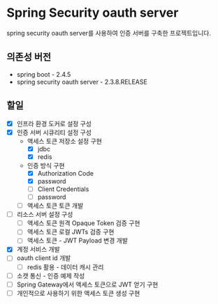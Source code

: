 # Spring Security oauth server

spring security oauth server를 사용하여 인증 서버를 구축한 프로젝트입니다.

## 의존성 버전

- spring boot - 2.4.5
- spring security oauth server - 2.3.8.RELEASE

## 할일

- [x] 인프라 환경 도커로 설정 구성
- [x] 인증 서버 시큐리티 설정 구성
  - 액세스 토큰 저장소 설정 구현
    - [x] jdbc
    - [x] redis
  - 인증 방식 구현
    - [x] Authorization Code
    - [x] password
    - [ ] Client Credentials
    - [ ] password
  - [ ] 액세스 토큰 토큰 개발
- [ ] 리소스 서버 설정 구성
  - [ ] 액세스 토큰 원격 Opaque Token 검증 구현
  - [ ] 액세스 토큰 로컬 JWTs 검증 구현
  - [ ] 액세스 토큰 - JWT Payload 변경 개발
- [x] 계정 서비스 개발
- [ ] oauth client id 개발
  - [ ] redis 활용 - 데이터 캐시 관리
- [ ] 소캣 통신 - 인증 예제 작성
- [ ] Spring Gateway에서 액세스 토큰으로 JWT 얻기 구현
- [ ] 개인적으로 사용하기 위한 액세스 토큰 생성 구현